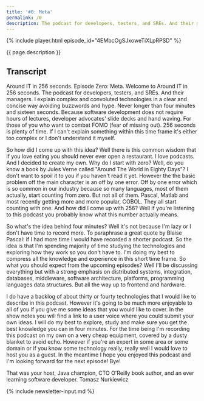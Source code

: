 ```yaml
---
title: '#0: Meta'
permalink: /0
description: The podcast for developers, testers, and SREs. And their managers. I explain complex and convoluted technologies in a clear and concise way avoiding buzzwords and hype.
---
```


{% include player.html episode_id="4EMbcOgSJxoweTiXLpRPSD" %}

{{ page.description }}

## Transcript

Around IT in 256 seconds. Episode Zero: Meta.
Welcome to Around IT in 256 seconds.
The podcast for developers, testers, and SREs.
And their managers.
I explain complex and convoluted technologies in a clear and concise way avoiding buzzwords and hype.
Never longer than four minutes and sixteen seconds.
Because software development does not require hours of lectures, developer advocates' slide decks and hand waving.
For those of you who want to combat FOMO (fear of missing out).
256 seconds is plenty of time.
If I can't explain something within this time frame it's either too complex or I don't understand it myself.

So how did I come up with this idea?
Well there is this common wisdom that if you love eating you should never ever open a restaurant.
I love podcasts.
And I decided to create my own.
Why do I start with zero?
Well, do you know a book by Jules Verne called "Around The World in Eighty Days"?
I don't want to spoil it to you if you haven't read it yet.
However the the basic problem off the main character is an off by one error.
Off by one error which is so common in our industry because so many languages, most of them actually, start counting from zero.
But not all of them.
Pascal, Matlab and most recently getting more and more popular, COBOL.
They all start counting with one.
And how did I come up with 256?
Well if you're listening to this podcast you probably know what this number actually means.

So what's the idea behind four minutes?
Well it's not because I'm lazy or I don't have time to record more.
To paraphrase a great quote by Blaise Pascal: if I had more time I would have recorded a shorter podcast.
So the idea is that I'm spending majority of time studying the technologies and exploring how they work so you don't have to.
I'm doing my best to compress all the knowledge and experience in this short time frame.
So what you should expect from the upcoming episodes?
Well I'll be discussing everything but with a strong emphasis on distributed systems, integration, databases, middleware, software architecture, platforms, programming languages data structures.
But all the way up to frontend and hardware.

I do have a backlog of about thirty or fourty technologies that I would like to describe in this podcast.
However it's going to be much more enjoyable to all of you if you give me some ideas that you would like to cover.
In the show notes you will find a link to a user voice where you could submit your own ideas.
I will do my best to explore, study and make sure you get the best knowledge you can in four minutes.
For the time being I'm recording this podcast on my own on a very cheap equipment, covered by a dusty blanket to avoid echo.
However if you're an expert in some area or some domain or if you know some technology really, really well I would love to host you as a guest.
In the meantime I hope you enjoyed this podcast and I'm looking forward for the next episode!
Bye!

That was your host, Java champion, CTO O'Reilly book author, and an ever learning software developer.
Tomasz Nurkiewicz

{% include newsletter-input.md %}
